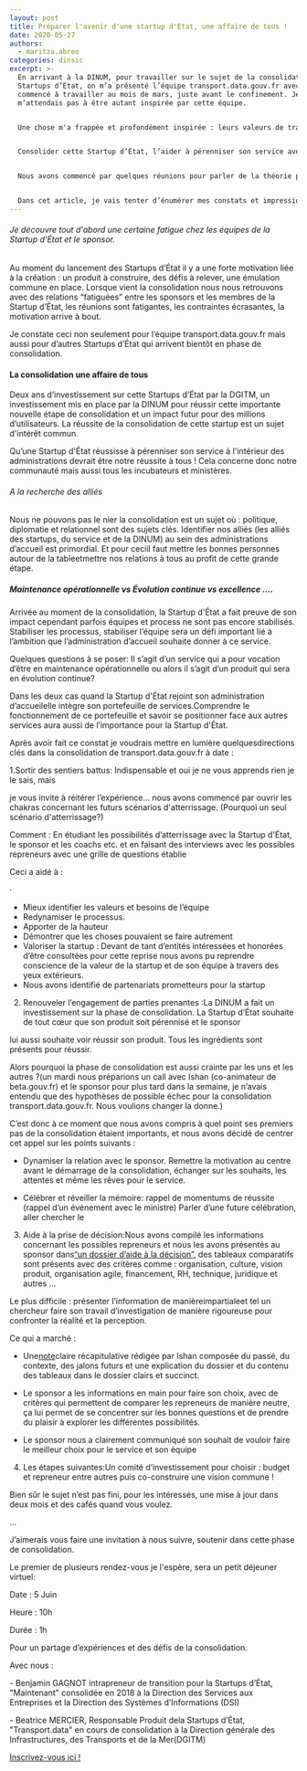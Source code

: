 ```yaml
---
layout: post
title: Préparer l'avenir d'une startup d'Etat, une affaire de tous !
date: 2020-05-27
authors:
  - maritza.abreo
categories: dinsic
excerpt: >-
  En arrivant à la DINUM, pour travailler sur le sujet de la consolidation de
  Startups d’État, on m’a présenté l’équipe transport.data.gouv.fr avec qui j’ai
  commencé à travailler au mois de mars, juste avant le confinement. Je ne
  m’attendais pas à être autant inspirée par cette équipe. 


  Une chose m'a frappée et profondément inspirée : leurs valeurs de transparence et d’ouverture de la donnée. Ils font preuve d’une fraîcheur et d’une véritable conviction que je respecte !


  Consolider cette Startup d’État, l’aider à pérenniser son service avec la Direction Générale des Infrastructures des Transports et de la Mer (DGITM), voilà le défi.


  Nous avons commencé par quelques réunions pour parler de la théorie puis rapidement nous sommes passés à la pratique avec Ishan (co-animateur de beta.gouv.fr) et l’équipe transport.data.gouv.fr.


  Dans cet article, je vais tenter d’énumérer mes constats et impressions les plus notables sur le sujet transverse de la consolidation.
---
```

###### Je découvre tout d'abord une certaine fatigue chez les équipes de la Startup d'État et le sponsor.

Au moment du lancement des Startups d’État il y a une forte motivation liée à la création : un produit à construire, des défis à relever, une émulation commune en place. Lorsque vient la consolidation nous nous retrouvons avec des relations “fatiguées” entre les sponsors et les membres de la Startup d’État, les réunions sont fatigantes, les contraintes écrasantes, la motivation arrive à bout.

Je constate ceci non seulement pour l’équipe transport.data.gouv.fr mais aussi pour d’autres Startups d’État qui arrivent bientôt en phase de consolidation.

#### La consolidation une affaire de tous

Deux ans d’investissement sur cette Startups d’État par la DGITM, un investissement mis en place par la DINUM pour réussir cette importante nouvelle étape de consolidation et un impact futur pour des millions d’utilisateurs. La réussite de la consolidation de cette startup est un sujet d'intérêt commun.

Qu’une Startup d'État réussisse à pérenniser son service à l'intérieur des administrations devrait être notre réussite à tous ! Cela concerne donc notre communauté mais aussi tous les incubateurs et ministères.

###### A la recherche des alliés

Nous ne pouvons pas le nier la consolidation est un sujet où : politique, diplomatie et relationnel sont des sujets clés. Identifier nos alliés (les alliés des startups, du service et de la DINUM) au sein des administrations d’accueil est primordial. Et pour ceciil faut mettre les bonnes personnes autour de la tableetmettre nos relations à tous au profit de cette grande étape.



##### Maintenance opérationnelle vs Évolution continue vs excellence ….

Arrivée au moment de la consolidation, la Startup d'État a fait preuve de son impact cependant parfois équipes et process ne sont pas encore stabilisés. Stabiliser les processus, stabiliser l’équipe sera un défi important lié à l’ambition que l’administration d’accueil souhaite donner à ce service.

Quelques questions à se poser: Il s’agit d’un service qui a pour vocation d’être en maintenance opérationnelle ou alors il s’agit d’un produit qui sera en évolution continue?

Dans les deux cas quand la Startup d'État rejoint son administration d’accueilelle intègre son portefeuille de services.Comprendre le fonctionnement de ce portefeuille et savoir se positionner face aux autres services aura aussi de l’importance pour la Startup d'État.



Après avoir fait ce constat je voudrais mettre en lumière quelquesdirections clés dans la consolidation de transport.data.gouv.fr à date :



1.Sortir des sentiers battus: Indispensable et oui je ne vous apprends rien je le sais, mais

je vous invite à réitérer l’expérience… nous avons commencé par ouvrir les chakras concernant les futurs scénarios d'atterrissage. (Pourquoi un seul scénario d'atterrissage?)



Comment : En étudiant les possibilités d’atterrissage avec la Startup d'État, le sponsor et les coachs etc. et en faisant des interviews avec les possibles repreneurs avec une grille de questions établie



Ceci a aidé à :

·

* Mieux identifier les valeurs et besoins de l’équipe
* Redynamiser le processus.
* Apporter de la hauteur
* Démontrer que les choses pouvaient se faire autrement
* Valoriser la startup : Devant de tant d’entités intéressées et honorées d’être consultées pour cette reprise nous avons pu reprendre conscience de la valeur de la startup et de son équipe à travers des yeux extérieurs.
* Nous avons identifié de partenariats prometteurs pour la startup





2. Renouveler l’engagement de parties prenantes :La DINUM a fait un investissement sur la phase de consolidation. La Startup d’État souhaite de tout cœur que son produit soit pérennisé et le sponsor

lui aussi souhaite voir réussir son produit. Tous les ingrédients sont présents pour réussir.

Alors pourquoi la phase de consolidation est aussi crainte par les uns et les autres ?(un mardi nous préparions un call avec Ishan (co-animateur de beta.gouv.fr) et le sponsor pour plus tard dans la semaine, je n’avais entendu que des hypothèses de possible échec pour la consolidation transport.data.gouv.fr. Nous voulions changer la donne.)



C’est donc à ce moment que nous avons compris à quel point ses premiers pas de la consolidation étaient importants, et nous avons décidé de centrer cet appel sur les points suivants :



* Dynamiser la relation avec le sponsor. Remettre la motivation au centre avant le démarrage de la consolidation, échanger sur les souhaits, les attentes et même les rêves pour le service.



* Célébrer et réveiller la mémoire: rappel de momentums de réussite (rappel d’un événement avec le ministre) Parler d’une future célébration, aller chercher le



3. Aide à la prise de décision:Nous avons compilé les informations concernant les possibles repreneurs et nous les avons présentés au sponsor dans[“un dossier d’aide à la décision”](https://docs.google.com/presentation/d/1GikZwGh8n7-QTxRBXkm9xcvmsA8-CbX8/edit#slide=id.p1), des tableaux comparatifs sont présents avec des critères comme : organisation, culture, vision produit, organisation agile, financement, RH, technique, juridique et autres …

Le plus difficile : présenter l’information de manièreimpartialeet tel un chercheur faire son travail d’investigation de manière rigoureuse pour confronter la réalité et la perception.

Ce qui a marché :

* Une[note](https://docs.google.com/document/d/1T0bnr_P6orOMzwCcNujzUH6TD-3XuNfgciki0Wsmdvo/edit)claire récapitulative rédigée par Ishan composée du passé, du contexte, des jalons futurs et une explication du dossier et du contenu des tableaux dans le dossier clairs et succinct.
* Le sponsor a les informations en main pour faire son choix, avec de critères qui permettent de comparer les repreneurs de manière neutre, ça lui permet de se concentrer sur les bonnes questions et de prendre du plaisir à explorer les différentes possibilités.



* Le sponsor nous a clairement communiqué son souhait de vouloir faire le meilleur choix pour le service et son équipe

4. Les étapes suivantes:Un comité d’investissement pour choisir : budget et repreneur entre autres puis co-construire une vision commune !



Bien sûr le sujet n’est pas fini, pour les intéressés, une mise à jour dans deux mois et des cafés quand vous voulez.

…

J’aimerais vous faire une invitation à nous suivre, soutenir dans cette phase de consolidation. 

Le premier de plusieurs rendez-vous je l'espère, sera un petit déjeuner virtuel:

Date : 5 Juin

Heure : 10h

Durée : 1h

Pour un partage d’expériences et des défis de la consolidation.

Avec nous :

\- Benjamin GAGNOT intrapreneur de transition pour la Startups d’État, "Maintenant" consolidée en 2018 à la Direction des Services aux Entreprises et la Direction des Systèmes d’Informations (DSI)

\- Beatrice MERCIER, Responsable Produit dela Startups d’État, "Transport.data" en cours de consolidation à la Direction générale des Infrastructures, des Transports et de la Mer(DGITM)

[Inscrivez-vous ici !](https://app.livestorm.co/itou/petit-dejeuner-virtuel-betagouv-consolidation-des-startup-detat)